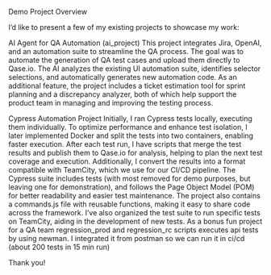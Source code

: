 Demo Project Overview

I’d like to present a few of my existing projects to showcase my work:

AI Agent for QA Automation (ai_project)
This project integrates Jira, OpenAI, and an automation suite to streamline the QA process. The goal was to automate the generation of QA test cases and upload them directly to Qase.io. The AI analyzes the existing UI automation suite, identifies selector selections, and automatically generates new automation code. As an additional feature, the project includes a ticket estimation tool for sprint planning and a discrepancy analyzer, both of which help support the product team in managing and improving the testing process.

Cypress Automation Project
Initially, I ran Cypress tests locally, executing them individually. To optimize performance and enhance test isolation, I later implemented Docker and split the tests into two containers, enabling faster execution. After each test run, I have scripts that merge the test results and publish them to Qase.io for analysis, helping to plan the next test coverage and execution. Additionally, I convert the results into a format compatible with TeamCity, which we use for our CI/CD pipeline. The Cypress suite includes tests (with most removed for demo purposes, but leaving one for demonstration), and follows the Page Object Model (POM) for better readability and easier test maintenance. The project also contains a commands.js file with reusable functions, making it easy to share code across the framework. I’ve also organized the test suite to run specific tests on TeamCity, aiding in the development of new tests.
As a bonus fun project for a QA team regression_prod and regression_rc scripts executes api tests by using newman. I integrated it from postman so we can run it in ci/cd (about 200 tests in 15 min run)


Thank you! 